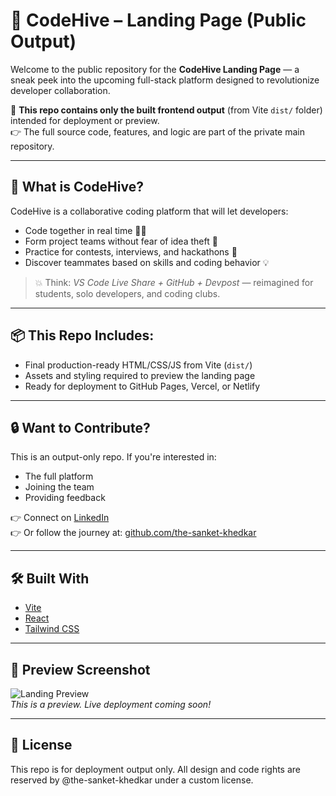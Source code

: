 # 🚀 CodeHive – Landing Page (Public Output)

Welcome to the public repository for the **CodeHive Landing Page** — a sneak peek into the upcoming full-stack platform designed to revolutionize developer collaboration.

🔗 **This repo contains only the built frontend output** (from Vite `dist/` folder) intended for deployment or preview.  
👉 The full source code, features, and logic are part of the private main repository.

---

## 🧠 What is CodeHive?

CodeHive is a collaborative coding platform that will let developers:
- Code together in real time 🧑‍💻
- Form project teams without fear of idea theft 🤝
- Practice for contests, interviews, and hackathons 🚀
- Discover teammates based on skills and coding behavior 💡

> 💥 Think: *VS Code Live Share + GitHub + Devpost* — reimagined for students, solo developers, and coding clubs.

---

## 📦 This Repo Includes:

- Final production-ready HTML/CSS/JS from Vite (`dist/`)
- Assets and styling required to preview the landing page
- Ready for deployment to GitHub Pages, Vercel, or Netlify

---

## 🔒 Want to Contribute?

This is an output-only repo. If you're interested in:
- The full platform
- Joining the team
- Providing feedback

👉 Connect on [LinkedIn](https://www.linkedin.com/in/the-sanket-khedkar)  
👉 Or follow the journey at: [github.com/the-sanket-khedkar](https://github.com/the-sanket-khedkar)

---

## 🛠️ Built With

- [Vite](https://vitejs.dev/)
- [React](https://react.dev/)
- [Tailwind CSS](https://tailwindcss.com/)

---

## 📸 Preview Screenshot

![Landing Preview](docs/landing-preview.png)  
*This is a preview. Live deployment coming soon!*

---

## 📄 License

This repo is for deployment output only. All design and code rights are reserved by @the-sanket-khedkar under a custom license.
